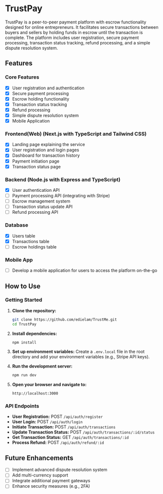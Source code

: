 # TrustPay

TrustPay is a peer-to-peer payment platform with escrow functionality designed for online entrepreneurs. It facilitates secure transactions between buyers and sellers by holding funds in escrow until the transaction is complete. The platform includes user registration, secure payment processing, transaction status tracking, refund processing, and a simple dispute resolution system.

## Features

### Core Features

- [x] User registration and authentication
- [x] Secure payment processing
- [x] Escrow holding functionality
- [x] Transaction status tracking
- [x] Refund processing
- [x] Simple dispute resolution system
- [x] Mobile Application

### Frontend(Web) (Next.js with TypeScript and Tailwind CSS)

- [x] Landing page explaining the service
- [x] User registration and login pages
- [x] Dashboard for transaction history
- [x] Payment initiation page
- [x] Transaction status page

### Backend (Node.js with Express and TypeScript)

- [x] User authentication API
- [ ] Payment processing API (integrating with Stripe)
- [ ] Escrow management system
- [ ] Transaction status update API
- [ ] Refund processing API

### Database 

- [x] Users table
- [x] Transactions table
- [ ] Escrow holdings table

### Mobile App

- [ ] Develop a mobile application for users to access the platform on-the-go


## How to Use

### Getting Started

1. **Clone the repository:**
   ```sh
   git clone https://github.com/edielam/TrustMe.git
   cd TrustPay

2. **Install dependencies:**
   ```sh
   npm install
   ```

3. **Set up environment variables:**
   Create a `.env.local` file in the root directory and add your environment variables (e.g., Stripe API keys).

4. **Run the development server:**
   ```sh
   npm run dev
   ```

5. **Open your browser and navigate to:**
   ```sh
   http://localhost:3000
   ```

### API Endpoints

- **User Registration:** POST `/api/auth/register`
- **User Login:** POST `/api/auth/login`
- **Initiate Transaction:** POST `/api/auth/transactions`
- **Update Transaction Status:** POST `/api/auth/transactions/:id/status`
- **Get Transaction Status:** GET `/api/auth/transactions/:id`
- **Process Refund:** POST `/api/auth/refund/:id`

## Future Enhancements

- [ ] Implement advanced dispute resolution system
- [ ] Add multi-currency support
- [ ] Integrate additional payment gateways
- [ ] Enhance security measures (e.g., 2FA)
